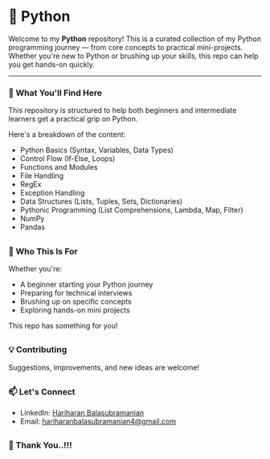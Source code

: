 # 📘 Python

Welcome to my **Python** repository! This is a curated collection of my Python programming journey — from core concepts to practical mini-projects. Whether you're new to Python or brushing up your skills, this repo can help you get hands-on quickly.

---


### 🚀 What You'll Find Here

This repository is structured to help both beginners and intermediate learners get a practical grip on Python. 

Here's a breakdown of the content:

- Python Basics (Syntax, Variables, Data Types)
- Control Flow (If-Else, Loops)
- Functions and Modules
- File Handling
- RegEx
- Exception Handling
- Data Structures (Lists, Tuples, Sets, Dictionaries)
- Pythonic Programming (List Comprehensions, Lambda, Map, Filter)
- NumPy
- Pandas

##

### 🙌 Who This Is For

Whether you're:

 - A beginner starting your Python journey
 - Preparing for technical interviews
- Brushing up on specific concepts
- Exploring hands-on mini projects

This repo has something for you!

##

### 💡 Contributing

Suggestions, improvements, and new ideas are welcome!

##

### 📫 Let's Connect

- LinkedIn: [Hariharan Balasubramanian](www.linkedin.com/in/hariharan-balasubramanian97)
- Email: hariharanbalasubramanian4@gmail.com

##
### 🙏 Thank You..!!!
